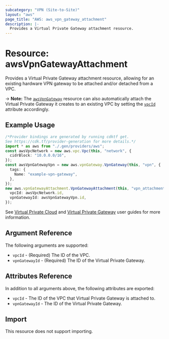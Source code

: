 ```yaml
---
subcategory: "VPN (Site-to-Site)"
layout: "aws"
page_title: "AWS: aws_vpn_gateway_attachment"
description: |-
  Provides a Virtual Private Gateway attachment resource.
---
```


# Resource: awsVpnGatewayAttachment

Provides a Virtual Private Gateway attachment resource, allowing for an existing
hardware VPN gateway to be attached and/or detached from a VPC.

\-> **Note:** The [`awsVpnGateway`](vpn_gateway.html)
resource can also automatically attach the Virtual Private Gateway it creates
to an existing VPC by setting the [`vpcId`](vpn_gateway.html#vpc_id) attribute accordingly.

## Example Usage

```typescript
/*Provider bindings are generated by running cdktf get.
See https://cdk.tf/provider-generation for more details.*/
import * as aws from "./.gen/providers/aws";
const awsVpcNetwork = new aws.vpc.Vpc(this, "network", {
  cidrBlock: "10.0.0.0/16",
});
const awsVpnGatewayVpn = new aws.vpnGateway.VpnGateway(this, "vpn", {
  tags: {
    Name: "example-vpn-gateway",
  },
});
new aws.vpnGatewayAttachment.VpnGatewayAttachment(this, "vpn_attachment", {
  vpcId: awsVpcNetwork.id,
  vpnGatewayId: awsVpnGatewayVpn.id,
});

```

See [Virtual Private Cloud](http://docs.aws.amazon.com/AmazonVPC/latest/UserGuide/VPC_Introduction.html)
and [Virtual Private Gateway](http://docs.aws.amazon.com/AmazonVPC/latest/UserGuide/VPC_VPN.html) user
guides for more information.

## Argument Reference

The following arguments are supported:

* `vpcId` - (Required) The ID of the VPC.
* `vpnGatewayId` - (Required) The ID of the Virtual Private Gateway.

## Attributes Reference

In addition to all arguments above, the following attributes are exported:

* `vpcId` - The ID of the VPC that Virtual Private Gateway is attached to.
* `vpnGatewayId` - The ID of the Virtual Private Gateway.

## Import

This resource does not support importing.
